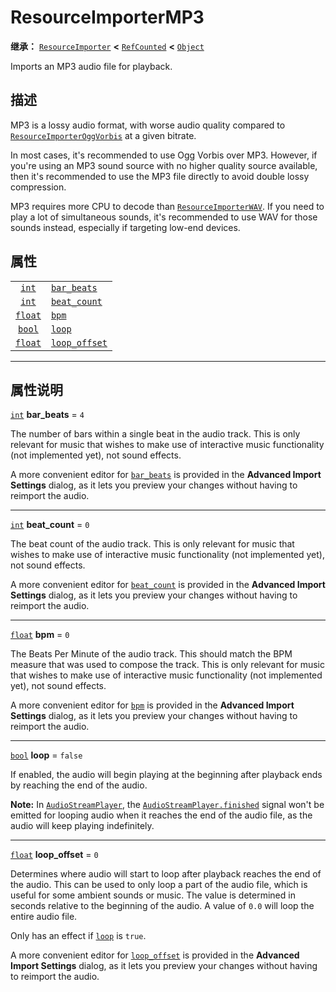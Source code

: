 <!-- ⚠ 请勿编辑本文件 ⚠ -->
<!-- 本文档使用脚本从 WeDot 引擎源码仓库生成。 -->
<!-- 生成脚本：https://github.com/WeDot-Engine/WeDot/tree/master/doc/tools/make_md.py； -->
<!-- 原文件：https://github.com/WeDot-Engine/WeDot/tree/master/modules/minimp3/doc_classes/ResourceImporterMP3.xml。 -->

<div id="_class_resourceimportermp3"></div>

# ResourceImporterMP3

**继承：** [`ResourceImporter`](class_resourceimporter.md) **<** [`RefCounted`](class_refcounted.md) **<** [`Object`](class_object.md)

Imports an MP3 audio file for playback.

## 描述

MP3 is a lossy audio format, with worse audio quality compared to [`ResourceImporterOggVorbis`](class_resourceimporteroggvorbis.md) at a given bitrate.

In most cases, it's recommended to use Ogg Vorbis over MP3. However, if you're using an MP3 sound source with no higher quality source available, then it's recommended to use the MP3 file directly to avoid double lossy compression.

MP3 requires more CPU to decode than [`ResourceImporterWAV`](class_resourceimporterwav.md). If you need to play a lot of simultaneous sounds, it's recommended to use WAV for those sounds instead, especially if targeting low-end devices.

## 属性

|||
|:-:|:--|
| [`int`](class_int.md)     | [`bar_beats`](class_resourceimportermp3.md#class_resourceimportermp3_property_bar_beats)     | ``4``     |
| [`int`](class_int.md)     | [`beat_count`](class_resourceimportermp3.md#class_resourceimportermp3_property_beat_count)   | ``0``     |
| [`float`](class_float.md) | [`bpm`](class_resourceimportermp3.md#class_resourceimportermp3_property_bpm)                 | ``0``     |
| [`bool`](class_bool.md)   | [`loop`](class_resourceimportermp3.md#class_resourceimportermp3_property_loop)               | ``false`` |
| [`float`](class_float.md) | [`loop_offset`](class_resourceimportermp3.md#class_resourceimportermp3_property_loop_offset) | ``0``     |

<!-- rst-class:: classref-section-separator -->

---

## 属性说明

<div id="_class_resourceimportermp3_property_bar_beats"></div>

[`int`](class_int.md) **bar_beats** = ``4`` <div id="class_resourceimportermp3_property_bar_beats"></div>

The number of bars within a single beat in the audio track. This is only relevant for music that wishes to make use of interactive music functionality (not implemented yet), not sound effects.

A more convenient editor for [`bar_beats`](class_resourceimportermp3.md#class_resourceimportermp3_property_bar_beats) is provided in the **Advanced Import Settings** dialog, as it lets you preview your changes without having to reimport the audio.

<!-- rst-class:: classref-item-separator -->

---

<div id="_class_resourceimportermp3_property_beat_count"></div>

[`int`](class_int.md) **beat_count** = ``0`` <div id="class_resourceimportermp3_property_beat_count"></div>

The beat count of the audio track. This is only relevant for music that wishes to make use of interactive music functionality (not implemented yet), not sound effects.

A more convenient editor for [`beat_count`](class_resourceimportermp3.md#class_resourceimportermp3_property_beat_count) is provided in the **Advanced Import Settings** dialog, as it lets you preview your changes without having to reimport the audio.

<!-- rst-class:: classref-item-separator -->

---

<div id="_class_resourceimportermp3_property_bpm"></div>

[`float`](class_float.md) **bpm** = ``0`` <div id="class_resourceimportermp3_property_bpm"></div>

The Beats Per Minute of the audio track. This should match the BPM measure that was used to compose the track. This is only relevant for music that wishes to make use of interactive music functionality (not implemented yet), not sound effects.

A more convenient editor for [`bpm`](class_resourceimportermp3.md#class_resourceimportermp3_property_bpm) is provided in the **Advanced Import Settings** dialog, as it lets you preview your changes without having to reimport the audio.

<!-- rst-class:: classref-item-separator -->

---

<div id="_class_resourceimportermp3_property_loop"></div>

[`bool`](class_bool.md) **loop** = ``false`` <div id="class_resourceimportermp3_property_loop"></div>

If enabled, the audio will begin playing at the beginning after playback ends by reaching the end of the audio.

 **Note:** In [`AudioStreamPlayer`](class_audiostreamplayer.md), the [`AudioStreamPlayer.finished`](class_audiostreamplayer.md#class_audiostreamplayer_signal_finished) signal won't be emitted for looping audio when it reaches the end of the audio file, as the audio will keep playing indefinitely.

<!-- rst-class:: classref-item-separator -->

---

<div id="_class_resourceimportermp3_property_loop_offset"></div>

[`float`](class_float.md) **loop_offset** = ``0`` <div id="class_resourceimportermp3_property_loop_offset"></div>

Determines where audio will start to loop after playback reaches the end of the audio. This can be used to only loop a part of the audio file, which is useful for some ambient sounds or music. The value is determined in seconds relative to the beginning of the audio. A value of `0.0` will loop the entire audio file.

Only has an effect if [`loop`](class_resourceimportermp3.md#class_resourceimportermp3_property_loop) is `true`.

A more convenient editor for [`loop_offset`](class_resourceimportermp3.md#class_resourceimportermp3_property_loop_offset) is provided in the **Advanced Import Settings** dialog, as it lets you preview your changes without having to reimport the audio.

[^virtual]: 本方法通常需要用户覆盖才能生效。
[^const]: 本方法无副作用，不会修改该实例的任何成员变量。
[^vararg]: 本方法除了能接受在此处描述的参数外，还能够继续接受任意数量的参数。
[^constructor]: 本方法用于构造某个类型。
[^static]: 调用本方法无需实例，可直接使用类名进行调用。
[^operator]: 本方法描述的是使用本类型作为左操作数的有效运算符。
[^bitfield]: 这个值是由下列位标志构成位掩码的整数。
[^void]: 无返回值。
